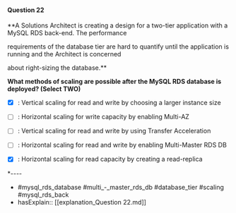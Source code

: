 #### Question  22

**A Solutions Architect is creating a design for a two-tier application with a MySQL RDS back-end. The performance

requirements of the database tier are hard to quantify until the application is running and the Architect is concerned

about right-sizing the database.**

**What methods of scaling are possible after the MySQL RDS database is deployed? (Select TWO)**

- [x] :  Vertical scaling for read and write by choosing a larger instance size

- [ ] :  Horizontal scaling for write capacity by enabling Multi-AZ

- [ ] :  Vertical scaling for read and write by using Transfer Acceleration

- [ ] :  Horizontal scaling for read and write by enabling Multi-Master RDS DB

- [x] :  Horizontal scaling for read capacity by creating a read-replica

*----

- #mysql_rds_database #multi_-_master_rds_db #database_tier #scaling #mysql_rds_back
- hasExplain:: [[explanation_Question  22.md]]
